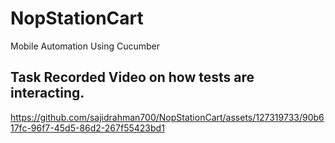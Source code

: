 # NopStationCart
 Mobile Automation Using Cucumber

 ## Task Recorded Video on how tests are interacting.

 https://github.com/sajidrahman700/NopStationCart/assets/127319733/90b617fc-96f7-45d5-86d2-267f55423bd1

